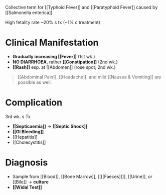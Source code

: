 Collective term for [[Typhoid Fever]] and [[Paratyphoid Fever]] caused by [[Salmonella enterica]]

High fetality rate ~20% s tx (~1% c treatment)

# Clinical Manifestation
- **Gradually increasing [[Fever]]** (1st wk.)
- **NO DIARRHOEA**, rather **[[Constipation]]** (2nd wk.)
- **[[Rash]]** esp. at [[Abdomen]] (rose spot; 2nd wk.)
> [[Abdominal Pain]], [[Headache]], and mild [[Nausea & Vomiting]] are possible as well.

# Complication
3rd wk. s Tx
- **[[Septicaemia]]** -> **[[Septic Shock]]**
- **[[GI Bleeding]]**
- [[Hepatitis]]
- [[Cholecystitis]]

# Diagnosis
- Sample from [[Blood]], [[Bone Marrow]], [[[[Faeces]]]], [[Urine]], or [[Bile]] -> **culture**
- **[[Widal Test]]**